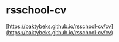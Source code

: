 # rsschool-cv
[https://baktybeks.github.io/rsschool-cv/cv](https://baktybeks.github.io/rsschool-cv/cv)
